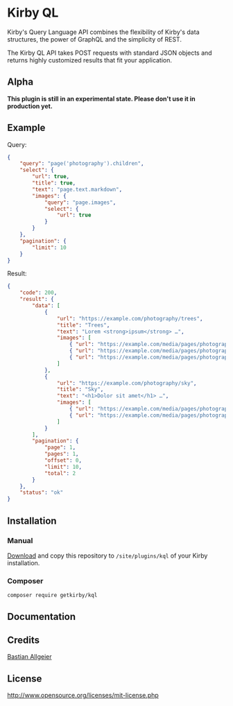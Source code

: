# Kirby QL

Kirby's Query Language API combines the flexibility of Kirby's data structures, the power of GraphQL and the simplicity of REST.

The Kirby QL API takes POST requests with standard JSON objects and returns highly customized results that fit your application.

## Alpha

**This plugin is still in an experimental state. Please don't use it in production yet.**

## Example

Query:

```json
{
    "query": "page('photography').children",
    "select": {
        "url": true,
        "title": true,
        "text": "page.text.markdown",
        "images": {
            "query": "page.images",
            "select": {
                "url": true
            }
        }
    },
    "pagination": {
        "limit": 10
    }
}
```

Result:

```json
{
    "code": 200,
    "result": {
        "data": [
            {
                "url": "https://example.com/photography/trees",
                "title": "Trees",
                "text": "Lorem <strong>ipsum</strong> …",
                "images": [
                    { "url": "https://example.com/media/pages/photography/trees/1353177920-1579007734/cheesy-autumn.jpg" },
                    { "url": "https://example.com/media/pages/photography/trees/1940579124-1579007734/last-tree-standing.jpg" },
                    { "url": "https://example.com/media/pages/photography/trees/3506294441-1579007734/monster-trees-in-the-fog.jpg" }
                ]
            },
            {
                "url": "https://example.com/photography/sky",
                "title": "Sky",
                "text": "<h1>Dolor sit amet</h1> …",
                "images": [
                    { "url": "https://example.com/media/pages/photography/sky/183363500-1579007734/blood-moon.jpg" },
                    { "url": "https://example.com/media/pages/photography/sky/3904851178-1579007734/coconut-milkyway.jpg" }
                ]
            }
        ],
        "pagination": {
            "page": 1,
            "pages": 1,
            "offset": 0,
            "limit": 10,
            "total": 2
        }
    },
    "status": "ok"
}
```

## Installation

### Manual

[Download](https://github.com/getkirby/kql/releases) and copy this repository to `/site/plugins/kql` of your Kirby installation.

### Composer

```
composer require getkirby/kql
```

## Documentation

## Credits

[Bastian Allgeier](https://getkirby.com)

## License

<http://www.opensource.org/licenses/mit-license.php>
